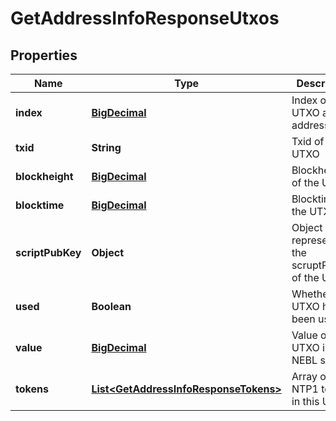 
# GetAddressInfoResponseUtxos

## Properties
Name | Type | Description | Notes
------------ | ------------- | ------------- | -------------
**index** | [**BigDecimal**](BigDecimal.md) | Index of the UTXO at this address |  [optional]
**txid** | **String** | Txid of this UTXO |  [optional]
**blockheight** | [**BigDecimal**](BigDecimal.md) | Blockheight of the UTXO |  [optional]
**blocktime** | [**BigDecimal**](BigDecimal.md) | Blocktime of the UTXO |  [optional]
**scriptPubKey** | **Object** | Object representing the scruptPubKey of the UTXO |  [optional]
**used** | **Boolean** | Whether the UTXO has been used |  [optional]
**value** | [**BigDecimal**](BigDecimal.md) | Value of the UTXO in NEBL satoshi |  [optional]
**tokens** | [**List&lt;GetAddressInfoResponseTokens&gt;**](GetAddressInfoResponseTokens.md) | Array of NTP1 tokens in this UTXO. |  [optional]



